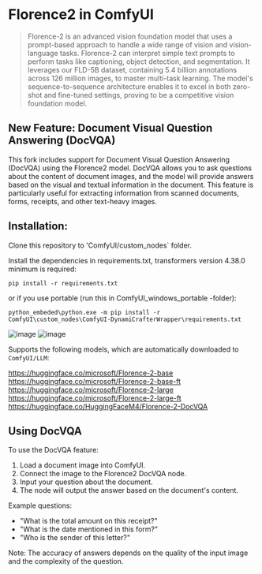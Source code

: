 # Florence2 in ComfyUI

> Florence-2 is an advanced vision foundation model that uses a prompt-based approach to handle a wide range of vision and vision-language tasks. 
Florence-2 can interpret simple text prompts to perform tasks like captioning, object detection, and segmentation. 
It leverages our FLD-5B dataset, containing 5.4 billion annotations across 126 million images, to master multi-task learning. 
The model's sequence-to-sequence architecture enables it to excel in both zero-shot and fine-tuned settings, proving to be a competitive vision foundation model.

## New Feature: Document Visual Question Answering (DocVQA)

This fork includes support for Document Visual Question Answering (DocVQA) using the Florence2 model. DocVQA allows you to ask questions about the content of document images, and the model will provide answers based on the visual and textual information in the document. This feature is particularly useful for extracting information from scanned documents, forms, receipts, and other text-heavy images.

## Installation:

Clone this repository to 'ComfyUI/custom_nodes` folder.

Install the dependencies in requirements.txt, transformers version 4.38.0 minimum is required:

`pip install -r requirements.txt`

or if you use portable (run this in ComfyUI_windows_portable -folder):

`python_embeded\python.exe -m pip install -r ComfyUI\custom_nodes\ComfyUI-DynamiCrafterWrapper\requirements.txt`

![image](https://github.com/kijai/ComfyUI-Florence2/assets/40791699/4d537ac7-5490-470f-92f5-3007da7b9cc7)
![image](https://github.com/kijai/ComfyUI-Florence2/assets/40791699/512357b7-39ee-43ee-bb63-7347b0a8d07d)

Supports the following models, which are automatically downloaded to `ComfyUI/LLM`:

https://huggingface.co/microsoft/Florence-2-base
https://huggingface.co/microsoft/Florence-2-base-ft
https://huggingface.co/microsoft/Florence-2-large
https://huggingface.co/microsoft/Florence-2-large-ft
https://huggingface.co/HuggingFaceM4/Florence-2-DocVQA

## Using DocVQA

To use the DocVQA feature:
1. Load a document image into ComfyUI.
2. Connect the image to the Florence2 DocVQA node.
3. Input your question about the document.
4. The node will output the answer based on the document's content.

Example questions:
- "What is the total amount on this receipt?"
- "What is the date mentioned in this form?"
- "Who is the sender of this letter?"

Note: The accuracy of answers depends on the quality of the input image and the complexity of the question.
